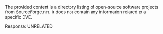 The provided content is a directory listing of open-source software projects from SourceForge.net. It does not contain any information related to a specific CVE.

Response: UNRELATED